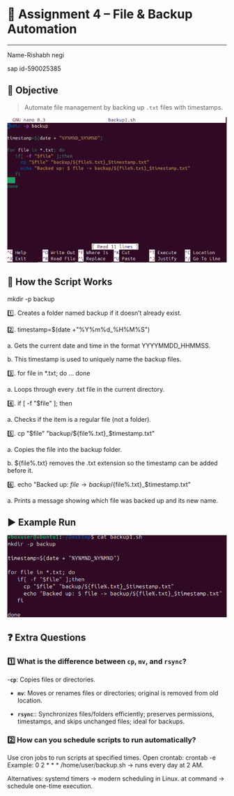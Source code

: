 # 📝 **Assignment 4 – File & Backup Automation**

---



Name-Rishabh negi

sap id-590025385


## 🎯 **Objective**
> Automate file management by backing up `.txt` files with timestamps.



![alt text](image.png)



## 📝 **How the Script Works**
mkdir -p backup

1️⃣. Creates a folder named backup if it doesn’t already exist.

2️⃣. timestamp=$(date +"%Y%m%d_%H%M%S")

a. Gets the current date and time in the format YYYYMMDD_HHMMSS.

b. This timestamp is used to uniquely name the backup files.

3️⃣. for file in *.txt; do … done

a. Loops through every .txt file in the current directory.

4️⃣. if [ -f "$file" ]; then

a. Checks if the item is a regular file (not a folder).

5️⃣. cp "$file" "backup/${file%.txt}_$timestamp.txt"

a. Copies the file into the backup folder.

b. ${file%.txt} removes the .txt extension so the timestamp can be added before it.

6️⃣. echo "Backed up: $file → backup/${file%.txt}_$timestamp.txt"

a. Prints a message showing which file was backed up and its new name.

## ▶️ **Example Run**


![alt text](<Screenshot 2025-09-09 164321.png>)




## ❓ **Extra Questions**

### 1️⃣ What is the difference between `cp`, `mv`, and `rsync`?

-**`cp`**: Copies files or directories.

- **`mv`**: Moves or renames files or directories; original is removed from old location.

- **`rsync`**:: Synchronizes files/folders efficiently; preserves permissions, timestamps, and skips unchanged files; ideal for backups.

### 2️⃣ How can you schedule scripts to run automatically?

Use cron jobs to run scripts at specified times.
Open crontab: crontab -e
Example: 0 2 * * * /home/user/backup.sh → runs every day at 2 AM.

Alternatives:
systemd timers → modern scheduling in Linux.
at command → schedule one-time execution.
